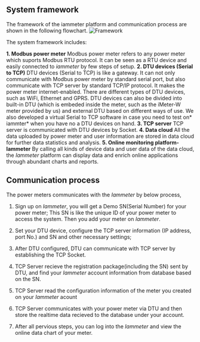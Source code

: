 <!-- toc -->

## System framework
The framework of the iammeter platform and communication process are shown in the following flowchart.
![Framework][1]

The system framework includes:

**1. Modbus power meter**
Modbus power meter refers to any power meter which suports Modbus RTU protocol.  It can be seen as a RTU device and easily connected to *iammeter* by few steps of setup. 
**2. DTU devices (Serial to TCP)**
DTU devices (Serial to TCP) is like a gateway. It can not only communicate with Modbus power meter by standard serial port, but also communicate with TCP server by standard TCP/IP protocol.  It makes the power meter internet-enabled. 
There are different types of DTU devices, such as WiFi, Ethernet and GPRS. DTU devices can also be divided into built-in DTU (which is embeded inside the meter, such as the iMeter-W meter provided by us) and external DTU based on different ways of use.
We also developed a virtual Serial to TCP software in case you need to test on* iammter* when you have no a DTU devices on hand.
**3. TCP server**
TCP server is communicated with DTU devices by Socket.
**4. Data cloud**
All the data uploaded by power meter and user information are stored in data cloud for further data statistics and analysis.
**5. Online monitoring platform-Iammeter**
By calling all kinds of device data and user data of the data cloud, the *Iammeter* platform can display data and enrich online applications through abundant charts and reports.

## Communication process

The power meters communicates with the *Iammeter* by below process,

1. Sign up on *Iammeter*, you will get a Demo SN(Serial Number) for your power meter; This SN is like the unique ID of your power meter to access the system. Then you add your meter on *Iammeter*.
 
2. Set your DTU device, configure the TCP server information (IP address, port No.) and SN and other necessary settings;
3. After DTU configured, DTU can communicate with TCP server by establishing the TCP Socket.
4. TCP Server recieve the registration package(including the SN) sent by DTU, and find your *Iammeter* account information from database based on the SN.
5. TCP Server read the configuration information of the meter you created on your *Iammeter* acount
6. TCP Server communicates with your power meter via DTU and then store the realtime data recieved to the database under your account.
7. After all pervious steps, you can log into the *Iammeter* and view the online data chart of your meter.

 [1]: http://leweidoc.oss-cn-hangzhou.aliyuncs.com/lewei50/img/iMeter-PlatformStructure-20180111-1.jpg